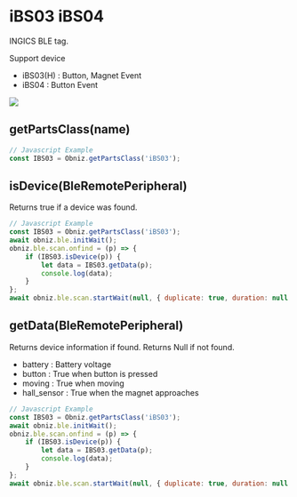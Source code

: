 # iBS03 iBS04
INGICS BLE tag.

Support device

- iBS03(H) : Button, Magnet Event
- iBS04 : Button Event

![](image.jpg)


## getPartsClass(name)

```javascript
// Javascript Example
const IBS03 = Obniz.getPartsClass('iBS03');
```

## isDevice(BleRemotePeripheral)

Returns true if a device was found.

```javascript
// Javascript Example
const IBS03 = Obniz.getPartsClass('iBS03');
await obniz.ble.initWait();
obniz.ble.scan.onfind = (p) => {
    if (IBS03.isDevice(p)) {
        let data = IBS03.getData(p);
        console.log(data);
    }
};
await obniz.ble.scan.startWait(null, { duplicate: true, duration: null });
```

## getData(BleRemotePeripheral)

Returns device information if found. Returns Null if not found.

- battery : Battery voltage
- button : True when button is pressed
- moving : True when moving
- hall_sensor : True when the magnet approaches


```javascript
// Javascript Example
const IBS03 = Obniz.getPartsClass('iBS03');
await obniz.ble.initWait();
obniz.ble.scan.onfind = (p) => {
    if (IBS03.isDevice(p)) {
        let data = IBS03.getData(p);
        console.log(data);
    }
};
await obniz.ble.scan.startWait(null, { duplicate: true, duration: null });
```
